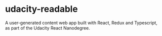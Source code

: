 # udacity-readable
A user-generated content web app built with React, Redux and Typescript, as part of the Udacity React Nanodegree.
